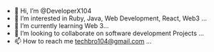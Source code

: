 - 👋 Hi, I’m @DeveloperX104
- 👀 I’m interested in Ruby, Java, Web Development, React, Web3 ...
- 🌱 I’m currently learning Web 3...
- 💞️ I’m looking to collaborate on software development Projects ...
- 📫 How to reach me techbro104@gmail.com ...

<!---
DeveloperX104/DeveloperX104 is a ✨ special ✨ repository because its `README.md` (this file) appears on your GitHub profile.
You can click the Preview link to take a look at your changes.
--->
